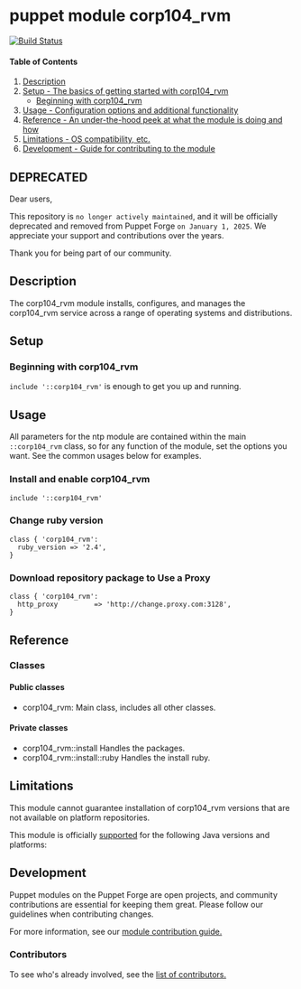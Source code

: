 # puppet module corp104_rvm
[![Build Status](https://travis-ci.org/104corp/puppet-corp104_rvm.svg?branch=master)](https://travis-ci.org/104corp/puppet-corp104_rvm)


#### Table of Contents

1. [Description](#description)
1. [Setup - The basics of getting started with corp104_rvm](#setup)
    * [Beginning with corp104_rvm](#beginning-with-corp104_rvm)
1. [Usage - Configuration options and additional functionality](#usage)
1. [Reference - An under-the-hood peek at what the module is doing and how](#reference)
1. [Limitations - OS compatibility, etc.](#limitations)
1. [Development - Guide for contributing to the module](#development)

## DEPRECATED

Dear users,

This repository is `no longer actively maintained`, and it will be officially deprecated and removed from Puppet Forge `on January 1, 2025`. We appreciate your support and contributions over the years.

Thank you for being part of our community.

## Description

The corp104_rvm module installs, configures, and manages the corp104_rvm service across a range of operating systems and distributions.

## Setup

### Beginning with corp104_rvm

`include '::corp104_rvm'` is enough to get you up and running.

## Usage

All parameters for the ntp module are contained within the main `::corp104_rvm` class, so for any function of the module, set the options you want. See the common usages below for examples.

### Install and enable corp104_rvm

```puppet
include '::corp104_rvm'
```

### Change ruby version

```puppet
class { 'corp104_rvm':
  ruby_version => '2.4',
}
```

### Download repository package to Use a Proxy

```puppet
class { 'corp104_rvm':
  http_proxy         => 'http://change.proxy.com:3128',
}
```

## Reference

### Classes

#### Public classes

* corp104_rvm: Main class, includes all other classes.

#### Private classes

* corp104_rvm::install Handles the packages.
* corp104_rvm::install::ruby Handles the install ruby.

## Limitations

This module cannot guarantee installation of corp104_rvm versions that are not available on  platform repositories.

This module is officially [supported](https://forge.puppetlabs.com/supported) for the following Java versions and platforms:

## Development

Puppet modules on the Puppet Forge are open projects, and community contributions are essential for keeping them great. Please follow our guidelines when contributing changes.

For more information, see our [module contribution guide.](https://docs.puppetlabs.com/forge/contributing.html)

### Contributors

To see who's already involved, see the [list of contributors.](https://github.com/puppetlabs/puppetlabs-ntp/graphs/contributors)
